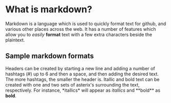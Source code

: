 # What is markdown?

Markdown is a language which is used to quickly format text for github, and various other places across the web. It has a number of features which allow you to *easily* **format** text with a few extra characters beside the plaintext. 

## Sample markdown formats
Headers can be created by starting a new line and adding a number of hashtags (#) up to 6 and then a space, and then adding the desired text. The more hashtags, the smaller the header is. 
Itallic and bold text can be created with one and two sets of asterix's surrounding the text, respectively. For instance, \*itallics\* will appear as *itallics* and \*\*bold\*\* as **bold**.
